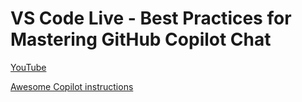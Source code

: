 # VS Code Live - Best Practices for Mastering GitHub Copilot Chat

[YouTube](https://www.youtube.com/watch?v=bqqZ35Mgq7k)

[Awesome Copilot instructions](https://github.com/github/awesome-copilot/tree/main)
